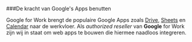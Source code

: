 ###De kracht van Google's Apps benutten

Google for Work brengt de populaire Google Apps zoals <a href="https://www.google.com/work/apps/business/products/drive" target="_blank">Drive</a>, <a href="https://www.google.com/work/apps/business/products/sheets/" target="_blank">Sheets</a> en <a href="https://www.google.com/work/apps/business/products/calendar/" target="_blank">Calendar</a> naar de werkvloer. Als *authorized reseller* van **Google** for Work zijn wij in staat om web apps te bouwen die hiermee naadloos integreren.
